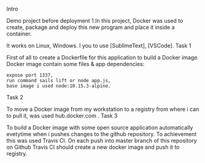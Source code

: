 Intro

Demo project before deployment
1.In this project, Docker was used to create,
package and deploy this new program and place it inside a container.

It works on Linux, Windows. I you to use [SublimeText], [VSCode].
Task 1

First of all to create a Dockerfile for this application to build a Docker image. Docker image contain some files & app dependencies:

    expose port 1337,
    run command sails lift or node app.js,
    base image i used node:10.15.3-alpine.

Task 2

To move a Docker image from my workstation to a registry from where i can to pull it, was used hub.docker.com .
Task 3

To build a Docker image with some open source application automatically evetytime when i pushes changes to the github repository. To achievement this was used Travis CI. On each push into master branch of this repository on Github Travis CI should create a new docker image and push it to registry.
